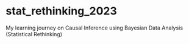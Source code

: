 # stat_rethinking_2023
My learning journey on Causal Inference using Bayesian Data Analysis (Statistical Rethinking)
